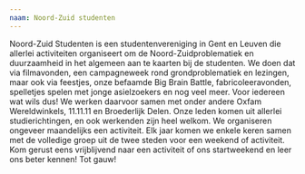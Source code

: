 ```yaml
---
naam: Noord-Zuid studenten
---
```

Noord-Zuid Studenten is een studentenvereniging in Gent en Leuven die allerlei activiteiten organiseert om de Noord-Zuidproblematiek en duurzaamheid in het algemeen aan te kaarten bij de studenten.
We doen dat via filmavonden, een campagneweek rond grondproblematiek en lezingen, maar ook via feestjes, onze befaamde Big Brain Battle, fabricoleeravonden, spelletjes spelen met jonge asielzoekers en nog veel meer. Voor iedereen wat wils dus!
We werken daarvoor samen met onder andere Oxfam Wereldwinkels, 11.11.11 en Broederlijk Delen. Onze leden komen uit allerlei studierichtingen, en ook werkenden zijn heel welkom. We organiseren ongeveer maandelijks een activiteit.
Elk jaar komen we enkele keren samen met de volledige groep uit de twee steden voor een weekend of activiteit.
Kom gerust eens vrijblijvend naar een activiteit of ons startweekend en leer ons beter kennen! Tot gauw!